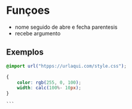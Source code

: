 # Funçoes

* nome seguido de abre e fecha parentesis
* recebe argumento

## Exemplos

````css
@import url("htpps://urlaqui.com/style.css");

{
    color: rgb(255, 0, 100);
    width: calc(100%- 10px);
}

```